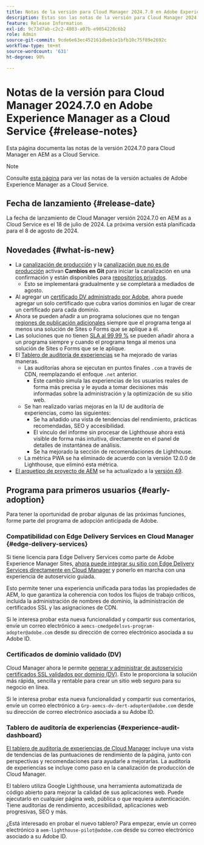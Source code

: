 ```yaml
---
title: Notas de la versión para Cloud Manager 2024.7.0 en Adobe Experience Manager as a Cloud Service
description: Estas son las notas de la versión para Cloud Manager 2024.7.0 en AEM as a Cloud Service.
feature: Release Information
exl-id: 9c73d7ab-c2c2-4803-a07b-e9054220c6b2
role: Admin
source-git-commit: 9cde6e63ec452161dbeb1e1bfb10c75f89e2692c
workflow-type: tm+mt
source-wordcount: '631'
ht-degree: 90%

---
```



# Notas de la versión para Cloud Manager 2024.7.0 en Adobe Experience Manager as a Cloud Service {#release-notes}

Esta página documenta las notas de la versión 2024.7.0 para Cloud Manager en AEM as a Cloud Service.

>[!NOTE]
>
>Consulte [esta página](/help/release-notes/release-notes-cloud/release-notes-current.md) para ver las notas de la versión actuales de Adobe Experience Manager as a Cloud Service.

## Fecha de lanzamiento {#release-date}

La fecha de lanzamiento de Cloud Manager versión 2024.7.0 en AEM as a Cloud Service es el 18 de julio de 2024. La próxima versión está planificada para el 8 de agosto de 2024.

## Novedades {#what-is-new}

* La [canalización de producción](/help/implementing/cloud-manager/configuring-pipelines/configuring-production-pipelines.md#adding-production-pipeline) y la [canalización que no es de producción](/help/implementing/cloud-manager/configuring-pipelines/configuring-non-production-pipelines.md#adding-non-production-pipeline) activan **Cambios en Git** para iniciar la canalización en una confirmación y están disponibles para [repositorios privados](/help/implementing/cloud-manager/managing-code/private-repositories.md).
   * Esto se implementará gradualmente y se completará a mediados de agosto.
* Al agregar un [certificado DV administrado por Adobe](/help/implementing/cloud-manager/managing-ssl-certifications/add-ssl-certificate.md), ahora puede agregar un solo certificado que cubra varios dominios en lugar de crear un certificado para cada dominio.
* Ahora se pueden añadir a un programa soluciones que no tengan [regiones de publicación adicionales](/help/operations/additional-publish-regions.md) siempre que el programa tenga al menos una solución de Sites o Forms que se aplique a él.
* Las soluciones que no tienen [SLA al 99,99 %](/help/implementing/cloud-manager/getting-access-to-aem-in-cloud/creating-production-programs.md#sla) se pueden añadir ahora a un programa siempre y cuando el programa tenga al menos una solución de Sites o Forms que se le aplique.
* El [Tablero de auditoría de experiencias](/help/implementing/cloud-manager/experience-audit-dashboard.md) se ha mejorado de varias maneras.
   * Las auditorías ahora se ejecutan en puntos finales `.com` a través de CDN, reemplazando el enfoque `.net` anterior.
      * Este cambio simula las experiencias de los usuarios reales de forma más precisa y le ayuda a tomar decisiones más informadas sobre la administración y la optimización de su sitio web.
   * Se han realizado varias mejoras en la IU de auditoría de experiencias, como las siguientes:
      * Se ha añadido una vista de tendencias del rendimiento, prácticas recomendadas, SEO y accesibilidad.
      * El vínculo del informe sin procesar de Lighthouse ahora está visible de forma más intuitiva, directamente en el panel de detalles de instantánea de análisis.
      * Se ha mejorado la sección de recomendaciones de Lighthouse.
   * La métrica PWA se ha eliminado de acuerdo con la versión 12.0.0 de Lighthouse, que eliminó esta métrica.
* [El arquetipo de proyecto de AEM](https://experienceleague.adobe.com/docs/experience-manager-core-components/using/developing/archetype/overview.html?lang=es) se ha actualizado a la [versión 49](https://github.com/adobe/aem-project-archetype/tree/aem-project-archetype-49).

## Programa para primeros usuarios {#early-adoption}

Para tener la oportunidad de probar algunas de las próximas funciones, forme parte del programa de adopción anticipada de Adobe.

### Compatibilidad con Edge Delivery Services en Cloud Manager {#edge-delivery-services}

Si tiene licencia para Edge Delivery Services como parte de Adobe Experience Manager Sites, [ahora puede integrar su sitio con Edge Delivery Services directamente en Cloud Manager](/help/implementing/cloud-manager/edge-delivery/introduction-to-edge-delivery-services.md) y ponerlo en marcha con una experiencia de autoservicio guiada.

Esto permite tener una experiencia unificada para todas las propiedades de AEM, lo que garantiza la coherencia con todos los flujos de trabajo críticos, incluida la administración de nombres de dominio, la administración de certificados SSL y las asignaciones de CDN.

Si le interesa probar esta nueva funcionalidad y compartir sus comentarios, envíe un correo electrónico a `aemcs-cmedgedelsvs-program-adopter@adobe.com` desde su dirección de correo electrónico asociada a su Adobe ID. 

### Certificados de dominio validado (DV)

Cloud Manager ahora le permite [generar y administrar de autoservicio certificados SSL validados por dominio (DV)](/help/implementing/cloud-manager/managing-ssl-certifications/add-ssl-certificate.md). Esto le proporciona la solución más rápida, sencilla y rentable para crear un sitio web seguro para su negocio en línea.

Si le interesa probar esta nueva funcionalidad y compartir sus comentarios, envíe un correo electrónico a `Grp-aemcs-dv-dert-adopter@adobe.com` desde su dirección de correo electrónico asociada a su Adobe ID. 

### Tablero de auditoría de experiencias {#experience-audit-dashboard}

[El tablero de auditoría de experiencias de Cloud Manager](/help/implementing/cloud-manager/experience-audit-dashboard.md) incluye una vista de tendencias de las puntuaciones de rendimiento de la página, junto con perspectivas y recomendaciones para ayudarle a mejorarlas. La auditoría de experiencias se incluye como paso en la canalización de producción de Cloud Manager.

El tablero utiliza Google Lighthouse, una herramienta automatizada de código abierto para mejorar la calidad de sus aplicaciones web. Puede ejecutarlo en cualquier página web, pública o que requiera autenticación. Tiene auditorías de rendimiento, accesibilidad, aplicaciones web progresivas, SEO y más.

¿Está interesado en probar el nuevo tablero? Para empezar, envíe un correo electrónico a `aem-lighthouse-pilot@adobe.com` desde su correo electrónico asociado a su Adobe ID.
